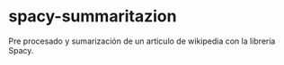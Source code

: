 # spacy-summaritazion
Pre procesado y sumarización de un articulo de wikipedia con la libreria Spacy.
